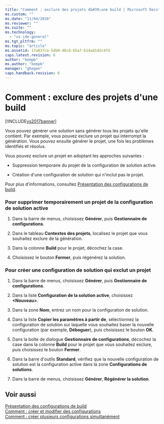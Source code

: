 ```yaml
---
title: "Comment : exclure des projets d&#39;une build | Microsoft Docs"
ms.custom: ""
ms.date: "11/04/2016"
ms.reviewer: ""
ms.suite: ""
ms.technology: 
  - "vs-ide-general"
ms.tgt_pltfrm: ""
ms.topic: "article"
ms.assetid: 17a837ca-5db9-46cd-b5a7-b14ad1d2c47d
caps.latest.revision: 6
author: "kempb"
ms.author: "kempb"
manager: "ghogen"
caps.handback.revision: 6
---
```

# Comment : exclure des projets d&#39;une build
[!INCLUDE[vs2017banner](../code-quality/includes/vs2017banner.md)]

Vous pouvez générer une solution sans générer tous les projets qu'elle contient.  Par exemple, vous pouvez exclure un projet qui interrompt la génération.  Vous pouvez ensuite générer le projet, une fois les problèmes identifiés et résolus.  
  
 Vous pouvez exclure un projet en adoptant les approches suivantes :  
  
-   Suppression temporaire du projet de la configuration de solution active.  
  
-   Création d'une configuration de solution qui n'inclut pas le projet.  
  
 Pour plus d'informations, consultez [Présentation des configurations de build](../ide/understanding-build-configurations.md).  
  
### Pour supprimer temporairement un projet de la configuration de solution active  
  
1.  Dans la barre de menus, choisissez **Générer**, puis **Gestionnaire de configurations**.  
  
2.  Dans le tableau **Contextes des projets**, localisez le projet que vous souhaitez exclure de la génération.  
  
3.  Dans la colonne **Build** pour le projet, décochez la case.  
  
4.  Choisissez le bouton **Fermer**, puis régénérez la solution.  
  
### Pour créer une configuration de solution qui exclut un projet  
  
1.  Dans la barre de menus, choisissez **Générer**, puis **Gestionnaire de configurations**.  
  
2.  Dans la liste **Configuration de la solution active**, choisissez **\<Nouveau\>**.  
  
3.  Dans la zone **Nom**, entrez un nom pour la configuration de solution.  
  
4.  Dans la liste **Copier les paramètres à partir de**, sélectionnez la configuration de solution sur laquelle vous souhaitez baser la nouvelle configuration \(par exemple, **Déboguer**\), puis choisissez le bouton **OK**.  
  
5.  Dans la boîte de dialogue **Gestionnaire de configurations**, décochez la case dans la colonne **Build** pour le projet que vous souhaitez exclure, puis choisissez le bouton **Fermer**.  
  
6.  Dans la barre d'outils **Standard**, vérifiez que la nouvelle configuration de solution est la configuration active dans la zone **Configurations de solutions**.  
  
7.  Dans la barre de menus, choisissez **Générer**, **Régénérer la solution**.  
  
## Voir aussi  
 [Présentation des configurations de build](../ide/understanding-build-configurations.md)   
 [Comment : créer et modifier des configurations](../ide/how-to-create-and-edit-configurations.md)   
 [Comment : créer plusieurs configurations simultanément](../ide/how-to-build-multiple-configurations-simultaneously.md)